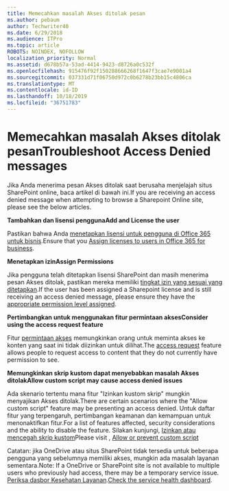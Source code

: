 ```yaml
---
title: Memecahkan masalah Akses ditolak pesan
ms.author: pebaum
author: Techwriter40
ms.date: 6/29/2018
ms.audience: ITPro
ms.topic: article
ROBOTS: NOINDEX, NOFOLLOW
localization_priority: Normal
ms.assetid: d678b57a-53ad-4414-9423-d8726a0c532f
ms.openlocfilehash: 915476f92f150288666268f1647f3cae7e9001a4
ms.sourcegitcommit: 037331d71f06750d972c0b6278b23bb15c4806ca
ms.translationtype: MT
ms.contentlocale: id-ID
ms.lasthandoff: 10/18/2019
ms.locfileid: "36751783"
---
```

# <a name="troubleshoot-access-denied-messages"></a><span data-ttu-id="984d5-102">Memecahkan masalah Akses ditolak pesan</span><span class="sxs-lookup"><span data-stu-id="984d5-102">Troubleshoot Access Denied messages</span></span>

<span data-ttu-id="984d5-103">Jika Anda menerima pesan Akses ditolak saat berusaha menjelajah situs SharePoint online, baca artikel di bawah ini.</span><span class="sxs-lookup"><span data-stu-id="984d5-103">If you are receiving an access denied message when attempting to browse a Sharepoint Online site, please see the below articles.</span></span>

<span data-ttu-id="984d5-104">**Tambahkan dan lisensi pengguna**</span><span class="sxs-lookup"><span data-stu-id="984d5-104">**Add and License the user**</span></span>

<span data-ttu-id="984d5-105">Pastikan bahwa Anda [menetapkan lisensi untuk pengguna di Office 365 untuk bisnis](https://docs.microsoft.com/office365/admin/subscriptions-and-billing/assign-licenses-to-users?view=o365-worldwide&amp;tabs=One).</span><span class="sxs-lookup"><span data-stu-id="984d5-105">Ensure that you [Assign licenses to users in Office 365 for business](https://docs.microsoft.com/office365/admin/subscriptions-and-billing/assign-licenses-to-users?view=o365-worldwide&amp;tabs=One).</span></span>

<span data-ttu-id="984d5-106">**Menetapkan izin**</span><span class="sxs-lookup"><span data-stu-id="984d5-106">**Assign Permissions**</span></span>

<span data-ttu-id="984d5-107">Jika pengguna telah ditetapkan lisensi SharePoint dan masih menerima pesan Akses ditolak, pastikan mereka memiliki [tingkat izin yang sesuai yang ditetapkan](https://docs.microsoft.com/sharepoint/understanding-permission-levels).</span><span class="sxs-lookup"><span data-stu-id="984d5-107">If the user has been assigned a Sharepoint license and is still receiving an access denied message, please ensure they have the [appropriate permission level assigned](https://docs.microsoft.com/sharepoint/understanding-permission-levels).</span></span>

<span data-ttu-id="984d5-108">**Pertimbangkan untuk menggunakan fitur permintaan akses**</span><span class="sxs-lookup"><span data-stu-id="984d5-108">**Consider using the access request feature**</span></span>

<span data-ttu-id="984d5-109">Fitur [permintaan akses](https://support.office.com/article/Set-up-and-manage-access-requests-94B26E0B-2822-49D4-929A-8455698654B3) memungkinkan orang untuk meminta akses ke konten yang saat ini tidak diizinkan untuk dilihat.</span><span class="sxs-lookup"><span data-stu-id="984d5-109">The [access request](https://support.office.com/article/Set-up-and-manage-access-requests-94B26E0B-2822-49D4-929A-8455698654B3) feature allows people to request access to content that they do not currently have permission to see.</span></span> 

<span data-ttu-id="984d5-110">**Memungkinkan skrip kustom dapat menyebabkan masalah Akses ditolak**</span><span class="sxs-lookup"><span data-stu-id="984d5-110">**Allow custom script may cause access denied issues**</span></span>

<span data-ttu-id="984d5-111">Ada skenario tertentu mana fitur "Izinkan kustom skrip" mungkin menyajikan Akses ditolak.</span><span class="sxs-lookup"><span data-stu-id="984d5-111">There are certain scenarios where the "Allow custom script" feature may be presenting an access denied.</span></span> <span data-ttu-id="984d5-112">Untuk daftar fitur yang terpengaruh, pertimbangan keamanan dan kemampuan untuk menonaktifkan fitur.</span><span class="sxs-lookup"><span data-stu-id="984d5-112">For a list of features affected, security considerations and the ability to disable the feature.</span></span> <span data-ttu-id="984d5-113">Silakan kunjungi, [Izinkan atau mencegah skrip kustom](https://docs.microsoft.com/sharepoint/allow-or-prevent-custom-script)</span><span class="sxs-lookup"><span data-stu-id="984d5-113">Please visit , [Allow or prevent custom script](https://docs.microsoft.com/sharepoint/allow-or-prevent-custom-script)</span></span>

<span data-ttu-id="984d5-114">Catatan: jika OneDrive atau situs SharePoint tidak tersedia untuk beberapa pengguna yang sebelumnya memiliki akses, mungkin ada masalah layanan sementara.</span><span class="sxs-lookup"><span data-stu-id="984d5-114">Note: If a OneDrive or SharePoint site is not available to multiple users who previously had access, there may be a temporary service issue.</span></span> <span data-ttu-id="984d5-115">[Periksa dasbor Kesehatan Layanan](https://portal.office.com/adminportal/home#/servicehealth).</span><span class="sxs-lookup"><span data-stu-id="984d5-115">[Check the service health dashboard](https://portal.office.com/adminportal/home#/servicehealth).</span></span>


  

